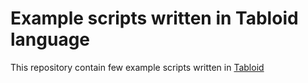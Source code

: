 # Example scripts written in Tabloid language

This repository contain few example scripts written in [Tabloid](https://github.com/thesephist/tabloid)
